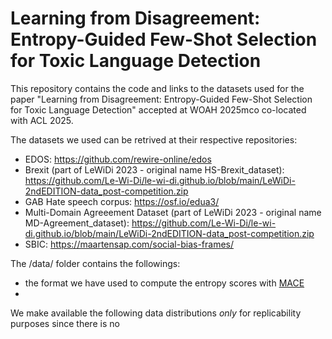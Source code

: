 # Learning from Disagreement: Entropy-Guided Few-Shot Selection for Toxic Language Detection

This repository contains the code and links to the datasets used for the paper "Learning from Disagreement: Entropy-Guided Few-Shot Selection for Toxic Language Detection" accepted at WOAH 2025mco co-located with ACL 2025.

The datasets we used can be retrived at their respective repositories: 

- EDOS: https://github.com/rewire-online/edos
- Brexit (part of LeWiDi 2023 - original name HS-Brexit_dataset): https://github.com/Le-Wi-Di/le-wi-di.github.io/blob/main/LeWiDi-2ndEDITION-data_post-competition.zip
- GAB Hate speech corpus: https://osf.io/edua3/
- Multi-Domain Agreeement Dataset (part of LeWiDi 2023 - original name MD-Agreement_dataset): https://github.com/Le-Wi-Di/le-wi-di.github.io/blob/main/LeWiDi-2ndEDITION-data_post-competition.zip
- SBIC: https://maartensap.com/social-bias-frames/

The /data/ folder contains the followings:
- the format we have used to compute the entropy scores with [MACE](https://github.com/dirkhovy/MACE)
- 

We make available the following data distributions *only* for replicability purposes since there is no 
